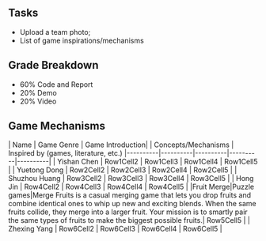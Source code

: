 ## Tasks
- Upload a team photo;
- List of game inspirations/mechanisms

## Grade Breakdown
- 60% Code and Report
- 20% Demo
- 20% Video

## Game Mechanisms
| Name | Game Genre | Game Introduction| | Concepts/Mechanisms | Inspired by (games, literature, etc.)
|----------|----------|----------|----------|----------|
| Yishan Chen | Row1Cell2 | Row1Cell3 | Row1Cell4 | Row1Cell5 |
| Yuetong Dong | Row2Cell2 | Row2Cell3 | Row2Cell4 | Row2Cell5 |
| Shuzhou Huang | Row3Cell2 | Row3Cell3 | Row3Cell4 | Row3Cell5 |
| Hong Jin | Row4Cell2 | Row4Cell3 | Row4Cell4 | Row4Cell5 |
|Fruit Merge|Puzzle games|Merge Fruits is a casual merging game that lets you drop fruits and combine identical ones to whip up new and exciting blends. When the same fruits collide, they merge into a larger fruit. Your mission is to smartly pair the same types of fruits to make the biggest possible fruits.| Row5Cell5 |
| Zhexing Yang | Row6Cell2 | Row6Cell3 | Row6Cell4 | Row6Cell5 |


